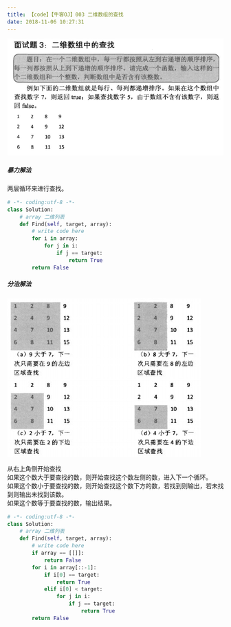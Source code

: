```yaml
---
title: 【code】【牛客OJ】003 二维数组的查找
date: 2018-11-06 10:27:31
---
```

![003](/images/alg-images/find.jpg)  

##### 暴力解法

两层循环来进行查找。  

```python
# -*- coding:utf-8 -*-
class Solution:
    # array 二维列表
    def Find(self, target, array):
        # write code here
        for i in array:
            for j in i:
                if j == target:
                    return True
        return False
```

##### 分治解法  
![003](/images/alg-images/find7.jpg)  

从右上角侧开始查找  
如果这个数大于要查找的数，则开始查找这个数左侧的数，进入下一个循环。  
如果这个数小于要查找的数，则开始查找这个数下方的数，若找到则输出，若未找到则输出未找到该数。  
如果这个数等于要查找的数，输出结果。  

```python
# -*- coding:utf-8 -*-
class Solution:
    # array 二维列表
    def Find(self, target, array):
        # write code here
        if array == [[]]:
            return False
        for i in array[::-1]:
            if i[0] == target:
                return True
            elif i[0] < target:
                for j in i:
                    if j == target:
                        return True
        return False
```

